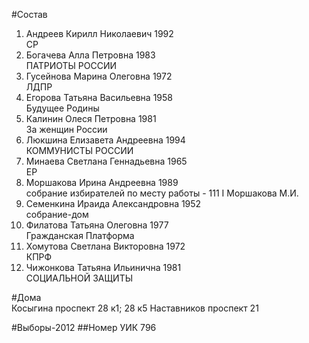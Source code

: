 #Состав
1. Андреев Кирилл Николаевич 1992   
    СР
2. Богачева Алла Петровна 1983   
    ПАТРИОТЫ РОССИИ
3. Гусейнова Марина Олеговна 1972   
    ЛДПР
4. Егорова Татьяна Васильевна 1958   
    Будущее Родины
5. Калинин Олеся Петровна 1981   
    За женщин России
6. Люкшина Елизавета Андреевна 1994   
    КОММУНИСТЫ РОССИИ
7. Минаева Светлана Геннадьевна 1965   
    ЕР
8. Моршакова Ирина Андреевна 1989   
    собрание избирателей по месту работы - 111 I Моршакова М.И.
9. Семенкина Ираида Александровна 1952   
    собрание-дом
10. Филатова Татьяна Олеговна 1977   
    Гражданская Платформа
11. Хомутова Светлана Викторовна 1972   
    КПРФ
12. Чижонкова Татьяна Ильинична 1981   
    СОЦИАЛЬНОЙ ЗАЩИТЫ

#Дома  
Косыгина проспект 28 к1; 28 к5 Наставников проспект 21

#Выборы-2012
##Номер УИК
796
